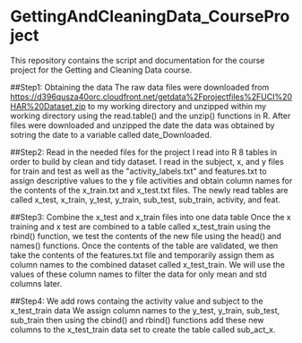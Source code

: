 # GettingAndCleaningData_CourseProject
This repository contains the script and documentation for the course project for the Getting and Cleaning Data course.

##Step1:  Obtaining the data 
The raw data files were downloaded from https://d396qusza40orc.cloudfront.net/getdata%2Fprojectfiles%2FUCI%20HAR%20Dataset.zip to my working directory and unzipped within my working directory using the read.table() and the unzip() functions in R.  After files were downloaded and unzipped the date the data was obtained by sotring the date to a variable called date_Downloaded.

##Step2: Read in the needed files for the project
I read into R 8 tables in order to build by clean and tidy dataset.  I read in the subject, x, and y files for train and test as well as the "activity_labels.txt" and features.txt to assign descriptive values to the y file activities and obtain column names for the contents of the x_train.txt and x_test.txt files.  The newly read tables are called x_test, x_train, y_test, y_train, sub_test, sub_train, activity, and feat.

##Step3: Combine the x_test and x_train files into one data table
Once the x training and x test are combined to a table called x_test_train using the rbind() function, we test the contents of the new file using the head() and names() functions.  Once the contents of the table are validated, we then take the contents of the features.txt file and temporarily assign them as column names to the combined dataset called x_test_train.  We will use the values of these column names to filter the data for only mean and std columns later.

##Step4: We add rows containg the activity value and subject to the x_test_train data
We assign column names to the y_test, y_train, sub_test, sub_train then using the cbind() and rbind() functions add these new columns to the x_test_train data set to create the table called sub_act_x.
